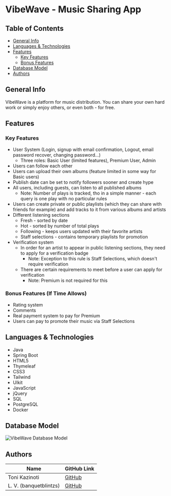 # VibeWave - Music Sharing App

## Table of Contents

* [General Info](#general-info)
* [Languages & Technologies](#languages--technologies)
* [Features](#features)
  * [Key Features](#key-features)
  * [Bonus Features](#bonus-features-if-time-allows)
* [Database Model](#database-model)
* [Authors](#authors)

## General Info

VibeWave is a platform for music distribution. You can share your own hard work or simply enjoy others, or even both - for free.

## Features

### Key Features
* User System (Login, signup with email confirmation, Logout, email password recover, changing password...)
  * Three roles: Basic User (limited features), Premium User, Admin
* Users can follow each other
* Users can upload their own albums (feature limited in some way for Basic users)
 * Publish date can be set to notify followers sooner and create hype
* All users, including guests, can listen to all published albums
  * Note: Number of plays is tracked, tho in a simple manner - each query is one play with no particular rules
* Users can create private or public playlists (which they can share with friends for example) and add tracks to it from various albums and artists
* Different listening sections
  * Fresh - sorted by date
  * Hot - sorted by number of total plays
  * Following - keeps users updated with their favorite artists
  * Staff selections - contains temporary playlists for promotion
* Verification system
  * In order for an artist to appear in public listening sections, they need to apply for a verification badge
    * Note: Exception to this rule is Staff Selections, which doesn't require verification
  * There are certain requirements to meet before a user can apply for verification
    * Note: Premium is not required for this

### Bonus Features (If Time Allows)
* Rating system
* Comments
* Real payment system to pay for Premium
* Users can pay to promote their music via Staff Selections

## Languages & Technologies
* Java
* Spring Boot
* HTML5
* Thymeleaf
* CSS3
* Tailwind
* UIkit
* JavaScript
* jQuery
* SQL
* PostgreSQL
* Docker

## Database Model

![VibeWave Database Model](https://i.imgur.com/paQRFoz.jpg)

## Authors

| Name | GitHub Link |
| --- | --- |
| Toni Kazinoti | [GitHub](https://github.com/tonikazinoti) |
| L. V. (banquetblintzs) | [GitHub](https://github.com/banquetblintzs) |
